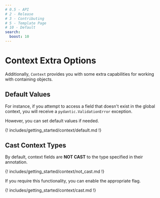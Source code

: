 ```yaml
---
# 0.5 - API
# 2 - Release
# 3 - Contributing
# 5 - Template Page
# 10 - Default
search:
  boost: 10
---
```


# Context Extra Options

Additionally, `Context` provides you with some extra capabilities for working with containing objects.

## Default Values

For instance, if you attempt to access a field that doesn't exist in the global context, you will receive a `pydantic.ValidationError` exception.

However, you can set default values if needed.

{! includes/getting_started/context/default.md !}

## Cast Context Types

By default, context fields are **NOT CAST** to the type specified in their annotation.

{! includes/getting_started/context/not_cast.md !}

If you require this functionality, you can enable the appropriate flag.

{! includes/getting_started/context/cast.md !}
